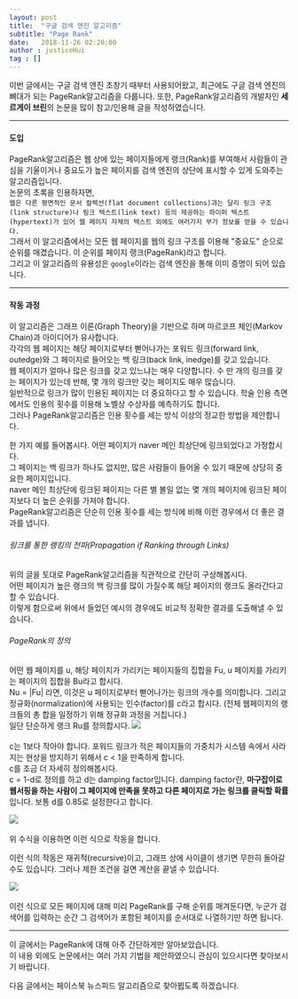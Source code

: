 ```yaml
---
layout: post
title:  "구글 검색 엔진 알고리즘"
subtitle: "Page Rank"
date:   2018-11-26 02:20:00
author : justiceHui
tag : []
---
```


이번 글에서는 구글 검색 엔진 초창기 때부터 사용되어왔고, 최근에도 구글 검색 엔진의 뼈대가 되는 PageRank알고리즘을 다룹니다. 또한, PageRank알고리즘의 개발자인 <b>세르게이 브린</b>의 논문을 많이 참고/인용해 글을 작성하였습니다.<br>

<hr>

#### 도입
PageRank알고리즘은 웹 상에 있는 페이지들에게 랭크(Rank)를 부여해서 사람들이 관심을 기울이거나 중요도가 높은 페이지를 검색 엔진의 상단에 표시할 수 있게 도와주는 알고리즘입니다.<br>
논문의 초록을 인용하자면,<br>
`웹은 다른 평면적인 문서 컬렉션(flat document collections)과는 달리 링크 구조(link structure)나 링크 텍스트(link text) 등의 제공하는 하이퍼 텍스트(hypertext)가 있어 웹 페이지 자체의 텍스트 외에도 여러가지 부가 정보를 얻을 수 있습니다.`<br>
그래서 이 알고리즘에서는 모든 웹 페이지를 웹의 링크 구조를 이용해 "중요도" 순으로 순위를 매겼습니다. 이 순위를 페이지 랭크(PageRank)라고 합니다.<br>
그리고 이 알고리즘의 유용성은 `google`이라는 검색 엔진을 통해 이미 증명이 되어 있습니다.

<hr>

#### 작동 과정
이 알고리즘은 그래프 이론(Graph Theory)을 기반으로 하며 마르코프 체인(Markov Chain)과 아이디어가 유사합니다.<br>
각각의 웹 페이지는 해당 페이지로부터 뻗어나가는 포워드 링크(forward link, outedge)와 그 페이지로 들어오는 백 링크(back link, inedge)를 갖고 있습니다.<br>
웹 페이지가 얼마나 많은 링크를 갖고 있느냐는 매우 다양합니다. 수 만 개의 링크를 갖는 페이지가 있는데 반해, 몇 개의 링크만 갖는 페이지도 매우 많습니다.<br>
일반적으로 링크가 많이 인용된 페이지는 더 중요하다고 할 수 있습니다. 학술 인용 측면에서도 인용의 횟수를 이용해 노벨상 수상자를 예측하기도 합니다.<br>
그러나 PageRank알고리즘은 인용 횟수를 세는 방식 이상의 정교한 방법을 제안합니다.

한 가지 예를 들어봅시다. 어떤 페이지가 naver 메인 최상단에 링크되었다고 가정합시다.<br>
그 페이지는 백 링크가 하나도 없지만, 많은 사람들이 들어올 수 있기 때문에 상당히 중요한 페이지입니다.<br>
naver 메인 최상단에 링크된 페이지는 다른 별 볼일 없는 몇 개의 페이지에 링크된 페이지보다 더 높은 순위를 가져야 합니다.<br>
PageRank알고리즘은 단순히 인용 횟수를 세는 방식에 비해 이런 경우에서 더 좋은 결과를 냅니다.

###### 링크를 통한 랭킹의 전파(Propagation if Ranking through Links)
위의 글을 토대로 PageRank알고리즘을 직관적으로 간단히 구상해봅시다.<br>
어떤 페이지가 높은 랭크의 백 링크를 많이 가질수록 해당 페이지의 랭크도 올라간다고 할 수 있습니다.<br>
이렇게 함으로써 위에서 들었던 예시의 경우에도 비교적 정확한 결과를 도출해낼 수 있습니다.

###### PageRank의 정의
어떤 웹 페이지를 u, 해당 페이지가 가리키는 페이지들의 집합을 Fu, u 페이지를 가리키는 페이지의 집합을 Bu라고 합시다.<br>
Nu = |Fu| 라면, 이것은 u 페이지로부터 뻗어나가는 링크의 개수를 의미합니다. 그리고 정규화(normalization)에 사용되는 인수(factor)를 c라고 합시다. (전체 웹페이지의 랭크들의 총 합을 일정하기 위해 정규화 과정을 거칩니다.)<br>
일단 단순하게 랭크 Ru를 정의합시다.
<img src = "http://www.emh.co.kr/images/simple_pagerank_formula.gif"><br><br>
c는 1보다 작아야 합니다. 포워드 링크가 적은 페이지들의 가중치가 시스템 속에서 사라지는 현상을 방지하기 위해서 c < 1을 만족하게 합니다.<br>
c를 조금 더 자세히 정의해봅시다.<br>
c = 1-d로 정의를 하고 d는 damping factor입니다. damping factor란, <b>마구잡이로 웹서핑을 하는 사람이 그 페이지에 만족을 못하고 다른 페이지로 가는 링크를 클릭할 확률</b>입니다. 보통 d를 0.85로 설정한다고 합니다.<br>

<img src = "https://sungmoon.files.wordpress.com/2012/08/screen-shot-2012-08-25-at-4-46-19-am.png"><br><br>
위 수식을 이용하면 이런 식으로 작동을 합니다.

이런 식의 작동은 재귀적(recursive)이고, 그래프 상에 사이클이 생기면 무한히 돌아갈 수도 있습니다. 그러나 제한 조건을 걸면 계산을 끝낼 수 있습니다.

<img src = "https://sungmoon.files.wordpress.com/2012/08/744px-pageranks-example-svg.png?w=600&h=484"><br><br>
이런 식으로 모든 페이지에 대해 미리 PageRank를 구해 순위를 매겨둔다면, 누군가 검색어를 입력하는 순간 그 검색어가 포함된 페이지를 순서대로 나열하기만 하면 됩니다.

<hr>

이 글에서는 PageRank에 대해 아주 간단하게만 알아보았습니다.<br>
이 내용 외에도 논문에서는 여러 가지 기법을 제안하였으니 관심이 있으시다면 찾아보시기 바랍니다.

다음 글에서는 페이스북 뉴스피드 알고리즘으로 찾아뵙도록 하겠습니다.
